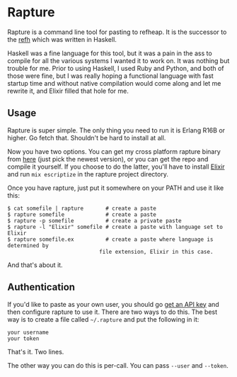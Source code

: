 # Rapture

Rapture is a command line tool for pasting to refheap. It is the successor to the
[refh](https://github.com/Raynes/refh) which was written in Haskell.

Haskell was a fine language for this tool, but it was a pain in the ass to
compile for all the various systems I wanted it to work on. It was nothing but
trouble for me. Prior to using Haskell, I used Ruby and Python, and both of
those were fine, but I was really hoping a functional language with fast startup
time and without native compilation would come along and let me rewrite it, and
Elixir filled that hole for me.

## Usage

Rapture is super simple. The only thing you need to run it is Erlang R16B or higher.
Go fetch that. Shouldn't be hard to install at all.

Now you have two options. You can get my cross platform rapture binary from
[here](http://raynes.me/rapture) (just pick the newest version), or you can
get the repo and compile it yourself. If you choose to do the latter, you'll
have to install [Elixir](http://elixir-lang.org) and run `mix escriptize` in the
rapture project directory.

Once you have rapture, just put it somewhere on your PATH and use it like this:

```
$ cat somefile | rapture       # create a paste
$ rapture somefile             # create a paste
$ rapture -p somefile          # create a private paste
$ rapture -l "Elixir" somefile # create a paste with language set to Elixir
$ rapture somefile.ex          # create a paste where language is determined by
                             file extension, Elixir in this case.
```

And that's about it.

## Authentication

If you'd like to paste as your own user, you should go
[get an API key](https://www.refheap.com/api) and then configure rapture to use
it. There are two ways to do this. The best way is to create a file called
`~/.rapture` and put the following in it:

```
your username
your token
```

That's it. Two lines.

The other way you can do this is per-call. You can pass `--user` and `--token`.
